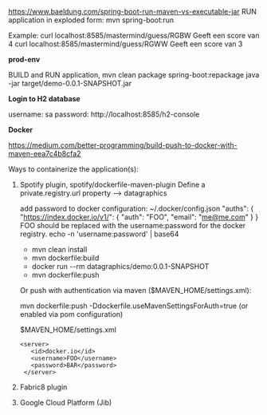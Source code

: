 
https://www.baeldung.com/spring-boot-run-maven-vs-executable-jar
RUN application in exploded form:
mvn spring-boot:run

Example:
curl localhost:8585/mastermind/guess/RGBW
Geeft een score van 4
curl localhost:8585/mastermind/guess/RGWW
Geeft een score van 3

**prod-env**

BUILD and RUN application,
mvn clean package spring-boot:repackage
java -jar target/demo-0.0.1-SNAPSHOT.jar

**Login to H2 database**

username: sa
password: 
http://localhost:8585/h2-console

**Docker**

https://medium.com/better-programming/build-push-to-docker-with-maven-eea7c4b8cfa2

Ways to containerize the application(s):
1.  Spotify plugin, spotify/dockerfile-maven-plugin
    Define a private.registry.url property --> datagraphics
    
    add password to docker configuration:
    ~/.docker/config.json
    "auths": {
        "https://index.docker.io/v1/": {
          "auth": "FOO",
          "email": "me@me.com"
        }
    }
    FOO should be replaced with the username:password for the docker registry.
    echo -n 'username:password' | base64
    
    - mvn clean install
    - mvn dockerfile:build
    - docker run --rm datagraphics/demo:0.0.1-SNAPSHOT
    - mvn dockerfile:push

    Or push with authentication via maven ($MAVEN_HOME/settings.xml):
    
    mvn dockerfile:push -Ddockerfile.useMavenSettingsForAuth=true   (or enabled via pom configuration)
    
    $MAVEN_HOME/settings.xml
    ```
    <server>
       <id>docker.io</id>
       <username>FOO</username>
       <password>BAR</password>
     </server>
    
2.  Fabric8 plugin 

3.  Google Cloud Platform (Jib)
